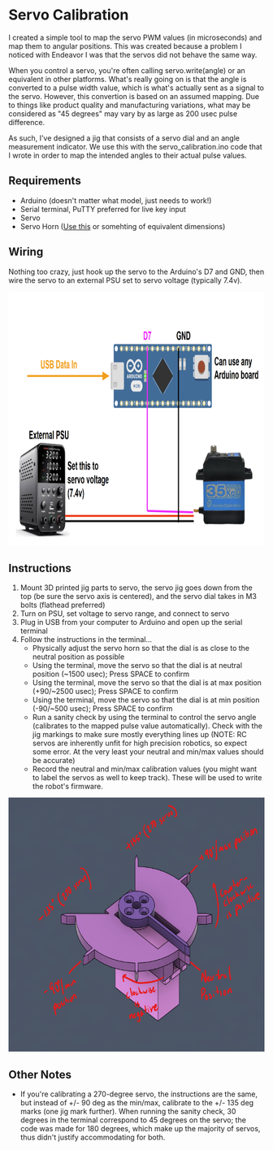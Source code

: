 # Servo Calibration
I created a simple tool to map the servo PWM values (in microseconds) and map them to angular positions.  This was created because a problem I noticed with Endeavor I was that the servos did not behave the same way.  

When you control a servo, you're often calling servo.write(angle) or an equivalent in other platforms.  What's really going on is that the angle is converted to a pulse width value, which is what's actually sent as a signal to the servo.  However, this convertion is based on an assumed mapping.  Due to things like product quality and manufacturing variations, what may be considered as "45 degrees" may vary by as large as 200 usec pulse difference.

As such, I've designed a jig that consists of a servo dial and an angle measurement indicator.  We use this with the servo_calibration.ino code that I wrote in order to map the intended angles to their actual pulse values.

## Requirements
* Arduino (doesn't matter what model, just needs to work!)
* Serial terminal, PuTTY preferred for live key input
* Servo
* Servo Horn ([Use this] or somehting of equivalent dimensions)

[Use this]:https://www.amazon.com/dp/B07D56FVK5?ref_=ppx_hzsearch_conn_dt_b_fed_asin_title_2

## Wiring
Nothing too crazy, just hook up the servo to the Arduino's D7 and GND, then wire the servo to an external PSU set to servo voltage (typically 7.4v).

<img src="./images/servo_calibration_wiring.png" height="500" />

## Instructions
1. Mount 3D printed jig parts to servo, the servo jig goes down from the top (be sure the servo axis is centered), and the servo dial takes in M3 bolts (flathead preferred)
2. Turn on PSU, set voltage to servo range, and connect to servo
3. Plug in USB from your computer to Arduino and open up the serial terminal
4. Follow the instructions in the terminal...
    * Physically adjust the servo horn so that the dial is as close to the neutral position as possible
    * Using the terminal, move the servo so that the dial is at neutral position (~1500 usec); Press SPACE to confirm
    * Using the terminal, move the servo so that the dial is at max position (+90/~2500 usec); Press SPACE to confirm
    * Using the terminal, move the servo so that the dial is at min position (-90/~500  usec); Press SPACE to confirm
    * Run a sanity check by using the terminal to control the servo angle (calibrates to the mapped pulse value automatically).  Check with the jig markings to make sure mostly everything lines up (NOTE: RC servos are inherently unfit for high precision robotics, so expect some error.  At the very least your neutral and min/max values should be accurate)
    * Record the neutral and min/max calibration values (you might want to label the servos as well to keep track).  These will be used to write the robot's firmware.

<img src="./images/servo_jig_annotate.png" height="500" />

## Other Notes
* If you're calibrating a 270-degree servo, the instructions are the same, but instead of +/- 90 deg as the min/max, calibrate to the +/- 135 deg marks (one jig mark further).  When running the sanity check, 30 degrees in the terminal correspond to 45 degrees on the servo; the code was made for 180 degrees, which make up the majority of servos, thus didn't justify accommodating for both.